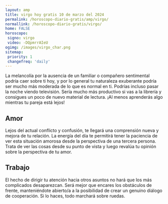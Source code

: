 ```yaml
---
layout: amp
title: virgo hoy gratis 10 de marzo del 2024 
permalink: /horoscopo-diario-gratis/amp/virgo/
normallink: /horoscopo-diario-gratis/virgo/
home: FALSE
horoscopo:
 signo: virgo
 video: -DQpmrrAIeU
ogimg: /images/virgo_char.png
sitemap:
 priority: 1
 changefreq: 'daily'
---
```



La melancolía por la ausencia de un familiar o compañero sentimental podría caer sobre ti hoy, y por lo general tu naturaleza exuberante podría ser mucho más moderada de lo que es normal en ti. Podrías incluso pasar la noche viendo televisión. Sería mucho más productivo si vas a la librería y consigues un poco de nuevo material de lectura. ¡Al menos aprenderás algo mientras tu pareja está lejos!

## Amor

Lejos del actual conflicto y confusión, te llegará una comprensión nueva y mejora de tu relación. La energía del día te permitirá tener la paciencia de ver esta situación amorosa desde la perspectiva de una tercera persona. Trata de ver las cosas desde su punto de vista y luego revalúa tu opinión sobre la perspectiva de tu amor.

## Trabajo

El hecho de dirigir tu atención hacia otros asuntos no hará que los más complicados desaparezcan. Será mejor que encares los obstáculos de frente, manteniéndote abierto/a a la posibilidad de crear un genuino diálogo de cooperación. Si lo haces, todo marchará sobre ruedas.